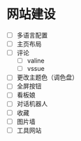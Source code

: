 # 网站建设

- [ ] 多语言配置
- [ ] 主页布局
- [ ] 评论
  - [ ] valine
  - [ ] vssue
- [ ] 更改主题色（调色盘）
- [ ] 全屏按钮
- [ ] 看板娘
- [ ] 对话机器人
- [ ] 收藏
- [ ] 图片墙
- [ ] 工具网站
